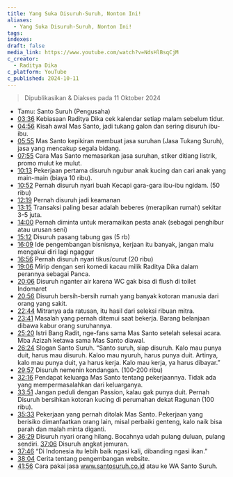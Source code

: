 ```yaml
---
title: Yang Suka Disuruh-Suruh, Nonton Ini!
aliases:
  - Yang Suka Disuruh-Suruh, Nonton Ini!
tags: 
indexes: 
draft: false
media_link: https://www.youtube.com/watch?v=NdsHlBsqCjM
c_creator:
  - Raditya Dika
c_platform: YouTube
c_published: 2024-10-11
---
```

> Dipublikasikan & Diakses pada 11 Oktober 2024

- Tamu: Santo Suruh (Pengusaha)
- [03:36](https://www.youtube.com/watch?t=216&v=NdsHlBsqCjM) Kebiasaan Raditya Dika cek kalendar setiap malam sebelum tidur.
- [04:56](https://www.youtube.com/watch?t=296&v=NdsHlBsqCjM) Kisah awal Mas Santo, jadi tukang galon dan sering disuruh ibu-ibu.
- [05:55](https://www.youtube.com/watch?t=355&v=NdsHlBsqCjM) Mas Santo kepikiran membuat jasa suruhan (Jasa Tukang Suruh), jasa yang mencakup segala bidang.
- [07:55](https://www.youtube.com/watch?t=475&v=NdsHlBsqCjM) Cara Mas Santo memasarkan jasa suruhan, stiker ditiang listrik, promo mulut ke mulut.
- [10:13](https://www.youtube.com/watch?t=613&v=NdsHlBsqCjM) Pekerjaan pertama disuruh ngubur anak kucing dan cari anak yang main-main (biaya 10 ribu).
- [10:52](https://www.youtube.com/watch?t=652&v=NdsHlBsqCjM) Pernah disuruh nyari buah Kecapi gara-gara ibu-ibu ngidam. (50 ribu)
- [12:19](https://www.youtube.com/watch?t=739&v=NdsHlBsqCjM) Pernah disuruh jadi keamanan
- [13:15](https://www.youtube.com/watch?t=795&v=NdsHlBsqCjM) Transaksi paling besar adalah beberes (merapikan rumah) sekitar 3-5 juta.
- [14:00](https://www.youtube.com/watch?t=840&v=NdsHlBsqCjM) Pernah diminta untuk meramaikan pesta anak (sebagai penghibur atau urusan seni)
- [15:12](https://www.youtube.com/watch?t=912&v=NdsHlBsqCjM) Disuruh pasang tabung gas (5 rb)
- [16:09](https://www.youtube.com/watch?t=969&v=NdsHlBsqCjM) Ide pengembangan bisnisnya, kerjaan itu banyak, jangan malu mengakui diri lagi ngaggur
- [16:56](https://www.youtube.com/watch?t=1016&v=NdsHlBsqCjM) Pernah disuruh nyari tikus/curut (20 ribu)
- [19:06](https://www.youtube.com/watch?t=1146&v=NdsHlBsqCjM) Mirip dengan seri komedi kacau milik Raditya Dika dalam perannya sebagai Panca.
- [20:06](https://www.youtube.com/watch?t=1206&v=NdsHlBsqCjM) Disuruh nganter air karena WC gak bisa di flush di toilet Indomaret
- [20:56](https://www.youtube.com/watch?t=1256&v=NdsHlBsqCjM) Disuruh bersih-bersih rumah yang banyak kotoran manusia dari orang yang sakit.
- [22:44](https://www.youtube.com/watch?t=1364&v=NdsHlBsqCjM) Mitranya ada ratusan, itu hasil dari seleksi ribuan mitra.
- [23:41](https://www.youtube.com/watch?t=1421&v=NdsHlBsqCjM) Masalah yang pernah ditemui saat bekerja. Barang belanjaan dibawa kabur orang suruhannya.
- [25:20](https://www.youtube.com/watch?t=1520&v=NdsHlBsqCjM) Istri Bang Radit, nge-fans sama Mas Santo setelah selesai acara. Mba Azizah ketawa sama Mas Santo diawal.
- [26:24](https://www.youtube.com/watch?t=1584&v=NdsHlBsqCjM) Slogan Santo Suruh. “Santo suruh, siap disuruh. Kalo mau punya duit, harus mau disuruh. Kaloo mau nyuruh, harus punya duit. Artinya, kalo mau punya duit, ya harus kerja. Kalo mau kerja, ya harus dibayar.”
- [29:57](https://www.youtube.com/watch?t=1797&v=NdsHlBsqCjM) Disuruh nemenin kondangan. (100-200 ribu)
- [32:16](https://www.youtube.com/watch?t=1936&v=NdsHlBsqCjM) Pendapat keluarga Mas Santo tentang pekerjaannya. Tidak ada yang mempermasalahkan dari keluarganya.
- [33:51](https://www.youtube.com/watch?t=2031&v=NdsHlBsqCjM) Jangan peduli dengan Passion, kalau gak punya duit. Pernah Disuruh bersihkan kotoran kucing di perumahan dekat Ragunan (100 ribu).
- [35:33](https://www.youtube.com/watch?t=2133&v=NdsHlBsqCjM) Pekerjaan yang pernah ditolak Mas Santo. Pekerjaan yang berisiko dimanfaatkan orang lain, misal perbaiki genteng, kalo naik bisa parah dan malah minta diganti.
- [36:29](https://www.youtube.com/watch?t=2189&v=NdsHlBsqCjM) Disuruh nyari orang hilang. Bocahnya udah pulang duluan, pulang sendiri. [37:06](https://www.youtube.com/watch?t=2226&v=NdsHlBsqCjM) Disuruh angkat jemuran.
- [37:46](https://www.youtube.com/watch?t=2266&v=NdsHlBsqCjM) “Di Indonesia itu lebih baik ngasi kali, dibanding ngasi ikan.”
- [38:04](https://www.youtube.com/watch?t=2284&v=NdsHlBsqCjM) Cerita tentang pengembangan website.
- [41:56](https://www.youtube.com/watch?t=2516&v=NdsHlBsqCjM) Cara pakai jasa www.santosuruh.co.id atau ke WA Santo Suruh.